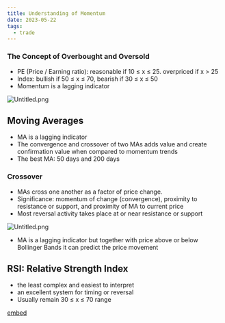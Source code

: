 ```yaml
---
title: Understanding of Momentum
date: 2023-05-22
tags:
  - trade
---
```


### The Concept of Overbought and Oversold

- PE (Price / Earning ratio): reasonable if 10 ≤ x ≤ 25. overpriced if x > 25
- Index: bullish if 50 ≤ x ≤ 70, bearish if 30 ≤ x ≤ 50
- Momentum is a lagging indicator

![Untitled.png](https://prod-files-secure.s3.us-west-2.amazonaws.com/875308e8-8000-4329-b1aa-ffd95b33ba6e/5119430c-de3b-4cc5-b50f-d2c542ce9ad8/Untitled.png?X-Amz-Algorithm=AWS4-HMAC-SHA256&X-Amz-Content-Sha256=UNSIGNED-PAYLOAD&X-Amz-Credential=AKIAT73L2G45HZZMZUHI%2F20240218%2Fus-west-2%2Fs3%2Faws4_request&X-Amz-Date=20240218T012554Z&X-Amz-Expires=3600&X-Amz-Signature=1f5e4e59f2b518ef70254581f585db04d7ecaefc9cd54199e63479e9512d1fec&X-Amz-SignedHeaders=host&x-id=GetObject)


## Moving Averages

- MA is a lagging indicator
- The convergence and crossover of two MAs adds value and create confirmation value when compared to momentum trends
- The best MA: 50 days and 200 days

### Crossover

- MAs cross one another as a factor of price change.
- Significance: momentum of change (convergence), proximity to resistance or support, and proximity of MA to current price
- Most reversal activity takes place at or near resistance or support

![Untitled.png](https://prod-files-secure.s3.us-west-2.amazonaws.com/875308e8-8000-4329-b1aa-ffd95b33ba6e/d732e202-24fa-4862-99ce-4f0068d89501/Untitled.png?X-Amz-Algorithm=AWS4-HMAC-SHA256&X-Amz-Content-Sha256=UNSIGNED-PAYLOAD&X-Amz-Credential=AKIAT73L2G45HZZMZUHI%2F20240218%2Fus-west-2%2Fs3%2Faws4_request&X-Amz-Date=20240218T012554Z&X-Amz-Expires=3600&X-Amz-Signature=15f340212f0fbabc53d0d00e05f48804df8a3674e57048013c21de84d7b530f8&X-Amz-SignedHeaders=host&x-id=GetObject)

- MA is a lagging indicator but together with price above or below Bollinger Bands it can predict the price movement

## RSI: Relative Strength Index

- the least complex and easiest to interpret
- an excellent system for timing or reversal
- Usually remain 30 ≤ x ≤ 70 range

[embed]()


